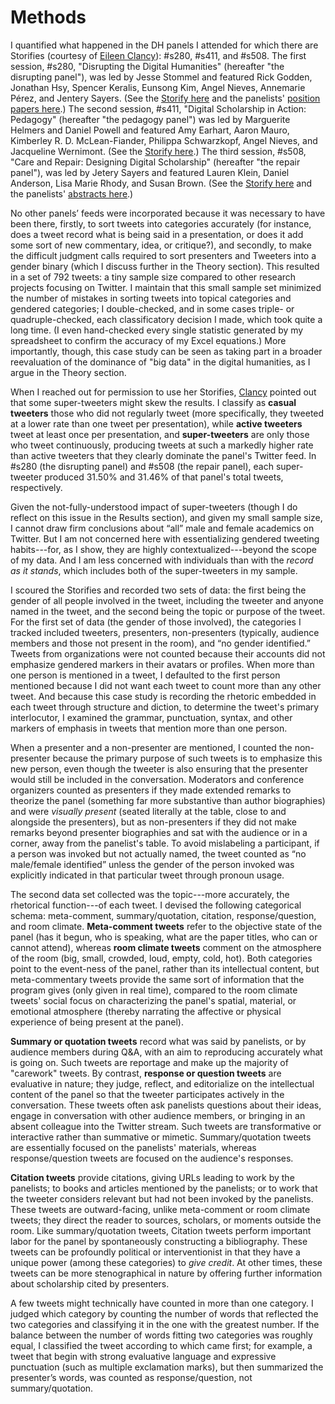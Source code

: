 # Methods

I quantified what happened in the DH panels I attended for which there are Storifies (courtesy of [Eileen Clancy](https://twitter.com/clancynewyork)): #s280, #s411, and #s508. The first session, #s280, "Disrupting the Digital Humanities" (hereafter "the disrupting panel"), was led by Jesse Stommel and featured Rick Godden, Jonathan Hsy, Spencer Keralis, Eunsong Kim, Angel Nieves, Annemarie Pérez, and Jentery Sayers. (See the [Storify here](https://storify.com/clancynewyork/disrupting-dh) and the panelists' [position papers here](http://www.disruptingdh.com/category/2016-position-paper/).) The second session, #s411, "Digital Scholarship in Action: Pedagogy" (hereafter "the pedagogy panel") was led by Marguerite Helmers and Daniel Powell and featured Amy Earhart, Aaron Mauro, Kimberley R. D. McLean-Fiander, Philippa Schwarzkopf, Angel Nieves, and Jacqueline Wernimont. (See the [Storify here](https://storify.com/clancynewyork/digital-scholarship-in-action-pedagogy).) The third session, #s508, "Care and Repair: Designing Digital Scholarship" (hereafter "the repair panel"), was led by Jetery Sayers and featured Lauren Klein, Daniel Anderson, Lisa Marie Rhody, and Susan Brown. (See the [Storify here](https://storify.com/clancynewyork/care-and-repair-designing-digital-scholarship) and the panelists' [abstracts here](http://jentery.github.io/careRepair/).)

No other panels’ feeds were incorporated because it was necessary to have been there, firstly, to sort tweets into categories accurately (for instance, does a tweet record what is being said in a presentation, or does it add some sort of new commentary, idea, or critique?), and secondly, to make the difficult judgment calls required to sort presenters and Tweeters into a gender binary (which I discuss further in the Theory section). This resulted in a set of 792 tweets: a tiny sample size compared to other research projects focusing on Twitter. I maintain that this small sample set minimized the number of mistakes in sorting tweets into topical categories and gendered categories; I double-checked, and in some cases triple- or quadruple-checked, each classificatory decision I made, which took quite a long time. (I even hand-checked every single statistic generated by my spreadsheet to confirm the accuracy of my Excel equations.) More importantly, though, this case study can be seen as taking part in a broader reevaluation of the dominance of "big data" in the digital humanities, as I argue in the Theory section.

When I reached out for permission to use her Storifies, [Clancy](https://twitter.com/clancynewyork) pointed out that some super-tweeters might skew the results. I classify as **casual tweeters** those who did not regularly tweet (more specifically, they tweeted at a lower rate than one tweet per presentation), while **active tweeters** tweet at least once per presentation, and **super-tweeters** are only those who tweet continuously, producing tweets at such a markedly higher rate than active tweeters that they clearly dominate the panel's Twitter feed. In #s280 (the disrupting panel) and #s508 (the repair panel), each super-tweeter produced 31.50% and 31.46% of that panel's total tweets, respectively.

Given the not-fully-understood impact of super-tweeters (though I do reflect on this issue in the Results section), and given my small sample size, I cannot draw firm conclusions about “all” male and female academics on Twitter. But I am not concerned here with essentializing gendered tweeting habits---for, as I show, they are highly contextualized---beyond the scope of my data. And I am less concerned with individuals than with the _record as it stands_, which includes both of the super-tweeters in my sample.

I scoured the Storifies and recorded two sets of data: the first being the gender of all people involved in the tweet, including the tweeter and anyone named in the tweet, and the second being the topic or purpose of the tweet. For the first set of data (the gender of those involved), the categories I tracked included tweeters, presenters, non-presenters (typically, audience members and those not present in the room), and “no gender identified.” Tweets from organizations were not counted because their accounts did not emphasize gendered markers in their avatars or profiles. When more than one person is mentioned in a tweet, I defaulted to the first person mentioned because I did not want each tweet to count more than any other tweet. And because this case study is recording the rhetoric embedded in each tweet through structure and diction, to determine the tweet's primary interlocutor, I examined the grammar, punctuation, syntax, and other markers of emphasis in tweets that mention more than one person.

When a presenter and a non-presenter are mentioned, I counted the non-presenter because the primary purpose of such tweets is to emphasize this new person, even though the tweeter is also ensuring that the presenter would still be included in the conversation. Moderators and conference organizers counted as presenters if they made extended remarks to theorize the panel (something far more substantive than author biographies) and were _visually present_ (seated literally at the table, close to and alongside the presenters), but as non-presenters if they did not make remarks beyond presenter biographies and sat with the audience or in a corner, away from the panelist's table. To avoid mislabeling a participant, if a person was invoked but not actually named, the tweet counted as “no male/female identified” unless the gender of the person invoked was explicitly indicated in that particular tweet through pronoun usage. 

The second data set collected was the topic---more accurately, the rhetorical function---of each tweet. I devised the following categorical schema: meta-comment, summary/quotation, citation, response/question, and room climate. **Meta-comment tweets** refer to the objective state of the panel (has it begun, who is speaking, what are the paper titles, who can or cannot attend), whereas **room climate tweets** comment on the atmosphere of the room (big, small, crowded, loud, empty, cold, hot). Both categories point to the event-ness of the panel, rather than its intellectual content, but meta-commentary tweets provide the same sort of information that the program gives (only given in real time), compared to the room climate tweets' social focus on characterizing the panel's spatial, material, or emotional atmosphere (thereby narrating the affective or physical experience of being present at the panel).

**Summary or quotation tweets** record what was said by panelists, or by audience members during Q&A, with an aim to reproducing accurately what is going on. Such tweets are reportage and make up the majority of "carework" tweets. By contrast, **response or question tweets** are evaluative in nature; they judge, reflect, and editorialize on the intellectual content of the panel so that the tweeter participates actively in the conversation. These tweets often ask panelists questions about their ideas, engage in conversation with other audience members, or bringing in an absent colleague into the Twitter stream. Such tweets are transformative or interactive rather than summative or mimetic. Summary/quotation tweets are essentially focused on the panelists' materials, whereas response/question tweets are focused on the audience's responses.

**Citation tweets** provide citations, giving URLs leading to work by the panelists; to books and articles mentioned by the panelists; or to work that the tweeter considers relevant but had not been invoked by the panelists. These tweets are outward-facing, unlike meta-comment or room climate tweets; they direct the reader to sources, scholars, or moments outside the room. Like summary/quotation tweets, Citation tweets perform important labor for the panel by spontaneously constructing a bibliography. These tweets can be profoundly political or interventionist in that they have a unique power (among these categories) to _give credit_. At other times, these tweets can be more stenographical in nature by offering further information about scholarship cited by presenters.

A few tweets might technically have counted in more than one category. I judged which category by counting the number of words that reflected the two categories and classifying it in the one with the greatest number. If the balance between the number of words fitting two categories was roughly equal, I classified the tweet according to which came first; for example, a tweet that begin with strong evaluative language and expressive punctuation (such as multiple exclamation marks), but then summarized the presenter’s words, was counted as response/question, not summary/quotation.
